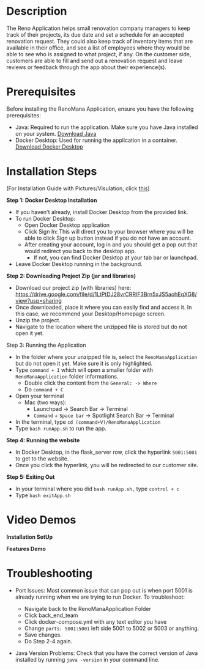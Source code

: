 # Description
The Reno Application helps small renovation company managers to keep track of their projects, its due date and set a schedule for an accepted renovation request. They could also keep track of inventory items that are available in their office, and see a list of employees where they would be able to see who is assigned to what project, if any. On the customer side, customers are able to fill and send out a renovation request and leave reviews or feedback through the app about their experience(s).

# Prerequisites
Before installing the RenoMana Application, ensure you have the following prerequisites:

- Java: Required to run the application. Make sure you have Java installed on your system. [Download Java](https://www.java.com/en/download/)
- Docker Desktop: Used for running the application in a container. [Download Docker Desktop](https://www.docker.com/products/docker-desktop/)

# Installation Steps
(For Installation Guide with Pictures/Visulation, click [this](https://docs.google.com/document/d/1w0FADX0_oJc1_JlC1kkNfNMcAL2cwQGmA8ypfJn4GJs/edit?usp=sharing.))

**Step 1: Docker Desktop Installation**

-  If you haven't already, install Docker Desktop from the provided link.
- To run Docker Desktop:
    - Open Docker Desktop application
    - Click Sign In: This will direct you to your browser where you will be able to click Sign up button instead if you do not have an account. 
    - After creating your account, log in and you should get a pop out that would redirect you back to the desktop app. 
        - If not, you can find Docker Desktop at your tab bar or launchpad.
- Leave Docker Desktop running in the background.


**Step 2: Downloading Project Zip (jar and libraries)**
- Download our project zip (with libraries) here: https://drive.google.com/file/d/1LtPtDJ28vrCRRlF3Brn5xJS5aohEqXG8/view?usp=sharing
- Once downloaded, place it where you can easily find and access it. In this case, we recommend your Desktop/Homepage screen. 
- Unzip the project.
- Navigate to the location where the unzipped file is stored but do not open it yet.

Step 3: Running the Application
- In the folder where your unzipped file is, select the `RenoManaApplication` but do not open it yet. Make sure it is only highlighted. 
- Type `command + I` which will open a smaller folder with `RenoManaApplication` folder informations.
    - Double click the content from the `General: -> Where` 
    - Do `command + C`
- Open your terminal
    - Mac (two ways):
        - Launchpad → Search Bar → Terminal
        - `Command` + `Space bar` → Spotlight Search Bar → Terminal
- In the terminal, type `cd (command+V)/RenoManaApplication` 
- Type `bash runApp.sh` to run the app.

**Step 4: Running the website**
- In Docker Desktop, in the flask_server row, click the hyperlink `5001:5001` to get to the website.
- Once you click the hyperlink, you will be redirected to our customer site. 

**Step 5: Exiting Out**
- In your terminal where you did `bash runApp.sh,` type `control + c`
- Type `bash exitApp.sh`

# Video Demos
**Installation SetUp**

**Features Demo**

# Troubleshooting 
- Port Issues: Most common issue that can pop out is when port 5001 is already running when we are trying to run Docker. To troubleshoot:
    - Navigate back to the RenoManaApplication Folder
    - Click back_end_team
    - Click docker-compose.yml with any text editor you have
    - Change `ports: 5001:5001` left side 5001 to 5002 or 5003 or anything.
    - Save changes.
    - Do Step 2-4 again.

- Java Version Problems: Check that you have the correct version of Java installed by running `java -version` in your command line.



